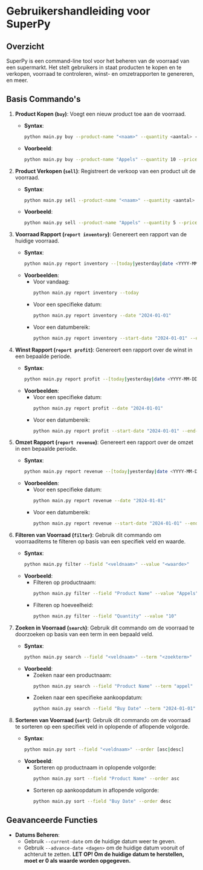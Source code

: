 # Gebruikershandleiding voor SuperPy

## Overzicht
SuperPy is een command-line tool voor het beheren van de voorraad van een supermarkt. Het stelt gebruikers in staat producten te kopen en te verkopen, voorraad te controleren, winst- en omzetrapporten te genereren, en meer.

## Basis Commando's

1. **Product Kopen (`buy`)**:
   Voegt een nieuw product toe aan de voorraad.
   - **Syntax**:
     ```bash
     python main.py buy --product-name "<naam>" --quantity <aantal> --price <prijs> --expiration-date "<YYYY-MM-DD>"
     ```
   - **Voorbeeld**:
     ```bash
     python main.py buy --product-name "Appels" --quantity 10 --price 0.5 --expiration-date "2024-12-31"
     ```

2. **Product Verkopen (`sell`)**:
   Registreert de verkoop van een product uit de voorraad.
   - **Syntax**:
     ```bash
     python main.py sell --product-name "<naam>" --quantity <aantal> --price <verkoopprijs>
     ```
   - **Voorbeeld**:
     ```bash
     python main.py sell --product-name "Appels" --quantity 5 --price 1.0
     ```

3. **Voorraad Rapport (`report inventory`)**:
   Genereert een rapport van de huidige voorraad.
   - **Syntax**:
     ```bash
     python main.py report inventory --[today|yesterday|date <YYYY-MM-DD>|start-date <YYYY-MM-DD> end-date <YYYY-MM-DD>]
     ```
   - **Voorbeelden**:
     - Voor vandaag:
       ```bash
       python main.py report inventory --today
       ```
     - Voor een specifieke datum:
       ```bash
       python main.py report inventory --date "2024-01-01"
       ```
     - Voor een datumbereik:
       ```bash
       python main.py report inventory --start-date "2024-01-01" --end-date "2024-01-31"
       ```

4. **Winst Rapport (`report profit`)**:
   Genereert een rapport over de winst in een bepaalde periode.
   - **Syntax**:
     ```bash
     python main.py report profit --[today|yesterday|date <YYYY-MM-DD>|start-date <YYYY-MM-DD> end-date <YYYY-MM-DD>]
     ```
   - **Voorbeelden**:
     - Voor een specifieke datum:
       ```bash
       python main.py report profit --date "2024-01-01"
       ```
     - Voor een datumbereik:
       ```bash
       python main.py report profit --start-date "2024-01-01" --end-date "2024-01-31"
       ```

5. **Omzet Rapport (`report revenue`)**:
   Genereert een rapport over de omzet in een bepaalde periode.
   - **Syntax**:
     ```bash
     python main.py report revenue --[today|yesterday|date <YYYY-MM-DD>|start-date <YYYY-MM-DD> end-date <YYYY-MM-DD>]
     ```
   - **Voorbeelden**:
     - Voor een specifieke datum:
       ```bash
       python main.py report revenue --date "2024-01-01"
       ```
     - Voor een datumbereik:
       ```bash
       python main.py report revenue --start-date "2024-01-01" --end-date "2024-01-31"
       ```

6. **Filteren van Voorraad (`filter`)**:
   Gebruik dit commando om voorraaditems te filteren op basis van een specifiek veld en waarde.
   - **Syntax**:
     ```bash
     python main.py filter --field "<veldnaam>" --value "<waarde>"
     ```
   - **Voorbeeld**:
     - Filteren op productnaam:
       ```bash
       python main.py filter --field "Product Name" --value "Appels"
       ```
     - Filteren op hoeveelheid:
       ```bash
       python main.py filter --field "Quantity" --value "10"
       ```

7. **Zoeken in Voorraad (`search`)**:
   Gebruik dit commando om de voorraad te doorzoeken op basis van een term in een bepaald veld.
   - **Syntax**:
     ```bash
     python main.py search --field "<veldnaam>" --term "<zoekterm>"
     ```
   - **Voorbeeld**:
     - Zoeken naar een productnaam:
       ```bash
       python main.py search --field "Product Name" --term "appel"
       ```
     - Zoeken naar een specifieke aankoopdatum:
       ```bash
       python main.py search --field "Buy Date" --term "2024-01-01"
       ```

8. **Sorteren van Voorraad (`sort`)**:
   Gebruik dit commando om de voorraad te sorteren op een specifiek veld in oplopende of aflopende volgorde.
   - **Syntax**:
     ```bash
     python main.py sort --field "<veldnaam>" --order [asc|desc]
     ```
   - **Voorbeeld**:
     - Sorteren op productnaam in oplopende volgorde:
       ```bash
       python main.py sort --field "Product Name" --order asc
       ```
     - Sorteren op aankoopdatum in aflopende volgorde:
       ```bash
       python main.py sort --field "Buy Date" --order desc
       ```

## Geavanceerde Functies

- **Datums Beheren**:
  - Gebruik `--current-date` om de huidige datum weer te geven.
  - Gebruik `--advance-date <dagen>` om de huidige datum vooruit of achteruit te zetten.
  **LET OP! Om de huidige datum te herstellen, moet er 0 als waarde worden opgegeven.**